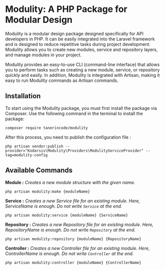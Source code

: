 # Modulity: A PHP Package for Modular Design

Modulity is a modular design package designed specifically for API developers in PHP. 
It can be easily integrated into the Laravel framework and is designed to reduce repetitive tasks during project development. 
Modulity allows you to create new modules, service and repository layers, and manage modules in your project.

Modulity provides an easy-to-use CLI (command-line interface) that allows you to perform tasks such as creating a new module, 
service, or repository quickly and easily. In addition, Modulity is integrated with Artisan,
making it easy to run Modulity commands as Artisan commands.

## Installation
To start using the Modulity package, you must first install the package via Composer. 
Use the following command in the terminal to install the package:

```shell
composer require tanerincode/modulity
```
After this process, you need to publish the configuration file :
```shell
php artisan vendor:publish --provider="Kodarsiv\Modulity\Providers\ModulityServiceProvider" --tag=modulity-config
```

## Available Commands

**Module :** _Creates a new module structure with the given name._
```shell
php artisan modulity:make {moduleName}
```

**Service :** _Creates a new Service file for an existing module.
Here, ServiceName is enough. Do not write `Service` at the end._
```shell
php artisan modulity:service {moduleName} {ServiceName}
```

**Repository :** _Creates a new Repository file for an existing module.
Here, RepositoryName is enough. Do not write `Repository` at the end._
```shell
php artisan modulity:repository {moduleName} {RepositoryName}
```

**Controller :** _Creates a new Controller file for an existing module.
Here, ControllerName is enough. Do not write `Controller` at the end._
```shell
php artisan modulity:controller {moduleName} {ControllerName}
```
